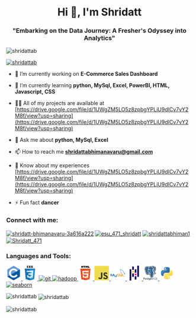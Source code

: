 <h1 align="center">Hi 👋, I'm Shridatt</h1>
<h3 align="center">"Embarking on the Data Journey: A Fresher's Odyssey into Analytics"</h3>

<p align="left"> <img src="https://komarev.com/ghpvc/?username=shridattab&label=Profile%20views&color=0e75b6&style=flat" alt="shridattab" /> </p>

<p align="left"> <a href="https://github.com/ryo-ma/github-profile-trophy"><img src="https://github-profile-trophy.vercel.app/?username=shridattab" alt="shridattab" /></a> </p>

- 🔭 I’m currently working on **E-Commerce Sales Dashboard**

- 🌱 I’m currently learning **python, MySql, Excel, PowerBI, HTML, Javascript, CSS**

- 👨‍💻 All of my projects are available at [https://drive.google.com/file/d/1UWgZM5LO5z8zpbgYPLiU9dICv7vY2M8f/view?usp=sharing](https://drive.google.com/file/d/1UWgZM5LO5z8zpbgYPLiU9dICv7vY2M8f/view?usp=sharing)

- 💬 Ask me about **python, MySql, Excel**

- 📫 How to reach me **shridattabhimanavaru@gmail.com**

- 📄 Know about my experiences [https://drive.google.com/file/d/1UWgZM5LO5z8zpbgYPLiU9dICv7vY2M8f/view?usp=sharing](https://drive.google.com/file/d/1UWgZM5LO5z8zpbgYPLiU9dICv7vY2M8f/view?usp=sharing)

- ⚡ Fun fact **dancer**

<h3 align="left">Connect with me:</h3>
<p align="left">
<a href="https://linkedin.com/in/shridatt-bhimanavaru-3a616a222" target="blank"><img align="center" src="https://raw.githubusercontent.com/rahuldkjain/github-profile-readme-generator/master/src/images/icons/Social/linked-in-alt.svg" alt="shridatt-bhimanavaru-3a616a222" height="30" width="40" /></a>
<a href="https://instagram.com/esu_471_shridatt" target="blank"><img align="center" src="https://raw.githubusercontent.com/rahuldkjain/github-profile-readme-generator/master/src/images/icons/Social/instagram.svg" alt="esu_471_shridatt" height="30" width="40" /></a>
<a href="https://www.hackerearth.com/shridattabhiman1" target="blank"><img align="center" src="https://raw.githubusercontent.com/rahuldkjain/github-profile-readme-generator/master/src/images/icons/Social/hackerearth.svg" alt="shridattabhiman1" height="30" width="40" /></a>
<a href="https://discord.gg/Shridatt_471" target="blank"><img align="center" src="https://raw.githubusercontent.com/rahuldkjain/github-profile-readme-generator/master/src/images/icons/Social/discord.svg" alt="Shridatt_471" height="30" width="40" /></a>
</p>

<h3 align="left">Languages and Tools:</h3>
<p align="left"> <a href="https://www.cprogramming.com/" target="_blank" rel="noreferrer"> <img src="https://raw.githubusercontent.com/devicons/devicon/master/icons/c/c-original.svg" alt="c" width="40" height="40"/> </a> <a href="https://www.w3schools.com/css/" target="_blank" rel="noreferrer"> <img src="https://raw.githubusercontent.com/devicons/devicon/master/icons/css3/css3-original-wordmark.svg" alt="css3" width="40" height="40"/> </a> <a href="https://git-scm.com/" target="_blank" rel="noreferrer"> <img src="https://www.vectorlogo.zone/logos/git-scm/git-scm-icon.svg" alt="git" width="40" height="40"/> </a> <a href="https://hadoop.apache.org/" target="_blank" rel="noreferrer"> <img src="https://www.vectorlogo.zone/logos/apache_hadoop/apache_hadoop-icon.svg" alt="hadoop" width="40" height="40"/> </a> <a href="https://www.w3.org/html/" target="_blank" rel="noreferrer"> <img src="https://raw.githubusercontent.com/devicons/devicon/master/icons/html5/html5-original-wordmark.svg" alt="html5" width="40" height="40"/> </a> <a href="https://developer.mozilla.org/en-US/docs/Web/JavaScript" target="_blank" rel="noreferrer"> <img src="https://raw.githubusercontent.com/devicons/devicon/master/icons/javascript/javascript-original.svg" alt="javascript" width="40" height="40"/> </a> <a href="https://www.mysql.com/" target="_blank" rel="noreferrer"> <img src="https://raw.githubusercontent.com/devicons/devicon/master/icons/mysql/mysql-original-wordmark.svg" alt="mysql" width="40" height="40"/> </a> <a href="https://pandas.pydata.org/" target="_blank" rel="noreferrer"> <img src="https://raw.githubusercontent.com/devicons/devicon/2ae2a900d2f041da66e950e4d48052658d850630/icons/pandas/pandas-original.svg" alt="pandas" width="40" height="40"/> </a> <a href="https://www.postgresql.org" target="_blank" rel="noreferrer"> <img src="https://raw.githubusercontent.com/devicons/devicon/master/icons/postgresql/postgresql-original-wordmark.svg" alt="postgresql" width="40" height="40"/> </a> <a href="https://www.python.org" target="_blank" rel="noreferrer"> <img src="https://raw.githubusercontent.com/devicons/devicon/master/icons/python/python-original.svg" alt="python" width="40" height="40"/> </a> <a href="https://seaborn.pydata.org/" target="_blank" rel="noreferrer"> <img src="https://seaborn.pydata.org/_images/logo-mark-lightbg.svg" alt="seaborn" width="40" height="40"/> </a> </p>

<p><img align="left" src="https://github-readme-stats.vercel.app/api/top-langs?username=shridattab&show_icons=true&locale=en&layout=compact" alt="shridattab" /></p>

<p>&nbsp;<img align="center" src="https://github-readme-stats.vercel.app/api?username=shridattab&show_icons=true&locale=en" alt="shridattab" /></p>

<p><img align="center" src="https://github-readme-streak-stats.herokuapp.com/?user=shridattab&" alt="shridattab" /></p>
